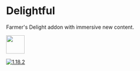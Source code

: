 # Delightful
Farmer's Delight addon with immersive new content.

<img src="https://onvoid.net/delightful/logo.png" height="50px" />

[![1.18.2](https://github.com/brdle/Delightful/actions/workflows/build-1.18.2.yml/badge.svg?branch=1.18.2)](https://github.com/brdle/Delightful/actions/workflows/build-1.18.2.yml)
